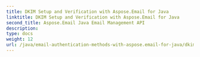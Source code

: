 ```yaml
---
title: DKIM Setup and Verification with Aspose.Email for Java
linktitle: DKIM Setup and Verification with Aspose.Email for Java
second_title: Aspose.Email Java Email Management API
description: 
type: docs
weight: 12
url: /java/email-authentication-methods-with-aspose.email-for-java/dkim-setup-and-verification-for-java/
---
```

